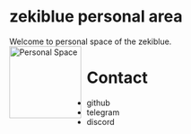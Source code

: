 # zekiblue personal area

Welcome to personal space of the zekiblue. <br/>
<img src="https://i1.sndcdn.com/artworks-000235350497-x161qh-t500x500.jpg"
     alt="Personal Space"
     style="float: left; margin-right: 10px; width: 128px; height: 128px" />
     
# Contact

- github
- telegram
- discord
